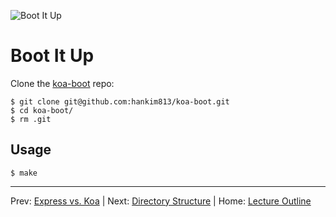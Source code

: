 ![Boot It Up](http://static.fjcdn.com/gifs/When+my+ex+gf+wants+to+get+back+together+nope_1ee7c7_4646625.gif)
# Boot It Up

Clone the [koa-boot](https://github.com/hankim813/koa-boot) repo:

```
$ git clone git@github.com:hankim813/koa-boot.git
$ cd koa-boot/
$ rm .git
```

## Usage

```
$ make
```

________________________________

Prev: [Express vs. Koa](./express-vs-koa.md) | Next: [Directory Structure](./directory-structure.md) |
Home: [Lecture Outline](../README.md)
